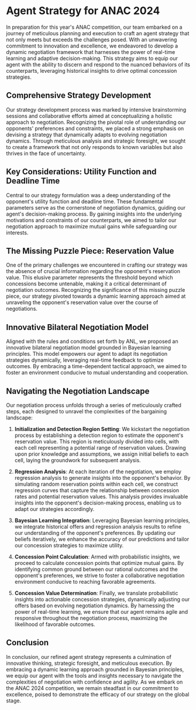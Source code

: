 # Agent Strategy for ANAC 2024

In preparation for this year's ANAC competition, our team embarked on a journey of meticulous planning and execution to craft an agent strategy that not only meets but exceeds the challenges posed. With an unwavering commitment to innovation and excellence, we endeavored to develop a dynamic negotiation framework that harnesses the power of real-time learning and adaptive decision-making. This strategy aims to equip our agent with the ability to discern and respond to the nuanced behaviors of its counterparts, leveraging historical insights to drive optimal concession strategies.

## Comprehensive Strategy Development

Our strategy development process was marked by intensive brainstorming sessions and collaborative efforts aimed at conceptualizing a holistic approach to negotiation. Recognizing the pivotal role of understanding our opponents' preferences and constraints, we placed a strong emphasis on devising a strategy that dynamically adapts to evolving negotiation dynamics. Through meticulous analysis and strategic foresight, we sought to create a framework that not only responds to known variables but also thrives in the face of uncertainty.

## Key Considerations: Utility Function and Deadline Time

Central to our strategy formulation was a deep understanding of the opponent's utility function and deadline time. These fundamental parameters serve as the cornerstone of negotiation dynamics, guiding our agent's decision-making process. By gaining insights into the underlying motivations and constraints of our counterparts, we aimed to tailor our negotiation approach to maximize mutual gains while safeguarding our interests.

## The Missing Puzzle Piece: Reservation Value

One of the primary challenges we encountered in crafting our strategy was the absence of crucial information regarding the opponent's reservation value. This elusive parameter represents the threshold beyond which concessions become untenable, making it a critical determinant of negotiation outcomes. Recognizing the significance of this missing puzzle piece, our strategy pivoted towards a dynamic learning approach aimed at unraveling the opponent's reservation value over the course of negotiations.

## Innovative Bilateral Negotiation Model

Aligned with the rules and conditions set forth by ANL, we proposed an innovative bilateral negotiation model grounded in Bayesian learning principles. This model empowers our agent to adapt its negotiation strategies dynamically, leveraging real-time feedback to optimize outcomes. By embracing a time-dependent tactical approach, we aimed to foster an environment conducive to mutual understanding and cooperation.

## Navigating the Negotiation Landscape

Our negotiation process unfolds through a series of meticulously crafted steps, each designed to unravel the complexities of the bargaining landscape:

1. **Initialization and Detection Region Setting**: We kickstart the negotiation process by establishing a detection region to estimate the opponent's reservation value. This region is meticulously divided into cells, with each cell representing a potential range of reservation values. Drawing upon prior knowledge and assumptions, we assign initial beliefs to each cell, laying the groundwork for subsequent analysis.

2. **Regression Analysis**: At each iteration of the negotiation, we employ regression analysis to generate insights into the opponent's behavior. By simulating random reservation points within each cell, we construct regression curves that capture the relationship between concession rates and potential reservation values. This analysis provides invaluable insights into the opponent's decision-making process, enabling us to adapt our strategies accordingly.

3. **Bayesian Learning Integration**: Leveraging Bayesian learning principles, we integrate historical offers and regression analysis results to refine our understanding of the opponent's preferences. By updating our beliefs iteratively, we enhance the accuracy of our predictions and tailor our concession strategies to maximize utility.

4. **Concession Point Calculation**: Armed with probabilistic insights, we proceed to calculate concession points that optimize mutual gains. By identifying common ground between our rational outcomes and the opponent's preferences, we strive to foster a collaborative negotiation environment conducive to reaching favorable agreements.

5. **Concession Value Determination**: Finally, we translate probabilistic insights into actionable concession strategies, dynamically adjusting our offers based on evolving negotiation dynamics. By harnessing the power of real-time learning, we ensure that our agent remains agile and responsive throughout the negotiation process, maximizing the likelihood of favorable outcomes.

## Conclusion

In conclusion, our refined agent strategy represents a culmination of innovative thinking, strategic foresight, and meticulous execution. By embracing a dynamic learning approach grounded in Bayesian principles, we equip our agent with the tools and insights necessary to navigate the complexities of negotiation with confidence and agility. As we embark on the ANAC 2024 competition, we remain steadfast in our commitment to excellence, poised to demonstrate the efficacy of our strategy on the global stage.
